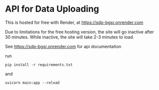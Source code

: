 
# API for Data Uploading

This is hosted for free with Render, at https://sdp-bgsr.onrender.com

Due to limitations for the free hosting version, the site will go inactive after 30 minutes. While inactive, the site will take 2-3 minutes to load.

See https://sdp-bgsr.onrender.com for api documentation


run 
```
pip install -r requirements.txt
```
and
```
uvicorn main:app --reload
```

